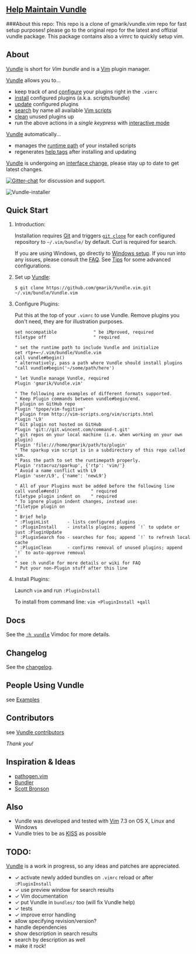## [Help Maintain Vundle](https://github.com/gmarik/Vundle.vim/issues/383)

###About this repo:
This repo is a clone of gmarik/vundle.vim repo for fast setup purposes!
please go to the original repo for the latest and offizial vundle package.
This package contains also a vimrc to quickly setup vim.


## About

[Vundle] is short for _Vim bundle_ and is a [Vim] plugin manager.

[Vundle] allows you to...

* keep track of and [configure] your plugins right in the `.vimrc`
* [install] configured plugins (a.k.a. scripts/bundle)
* [update] configured plugins
* [search] by name all available [Vim scripts]
* [clean] unused plugins up
* run the above actions in a *single keypress* with [interactive mode]

[Vundle] automatically...

* manages the [runtime path] of your installed scripts
* regenerates [help tags] after installing and updating

[Vundle] is undergoing an [interface change], please stay up to date to get latest changes.

[![Gitter-chat](https://badges.gitter.im/gmarik/Vundle.vim.png)](https://gitter.im/gmarik/Vundle.vim) for discussion and support.

![Vundle-installer](http://i.imgur.com/Rueh7Cc.png)

## Quick Start

1. Introduction:

   Installation requires [Git] and triggers [`git clone`] for each configured repository to `~/.vim/bundle/` by default.
   Curl is required for search.

   If you are using Windows, go directly to [Windows setup]. If you run into any issues, please consult the [FAQ].
   See [Tips] for some advanced configurations.

2. Set up [Vundle]:

   `$ git clone https://github.com/gmarik/Vundle.vim.git ~/.vim/bundle/Vundle.vim`

3. Configure Plugins:

   Put this at the top of your `.vimrc` to use Vundle. Remove plugins you don't need, they are for illustration purposes.

   ```vim
   set nocompatible              " be iMproved, required
   filetype off                  " required

   " set the runtime path to include Vundle and initialize
   set rtp+=~/.vim/bundle/Vundle.vim
   call vundle#begin()
   " alternatively, pass a path where Vundle should install plugins
   "call vundle#begin('~/some/path/here')

   " let Vundle manage Vundle, required
   Plugin 'gmarik/Vundle.vim'

   " The following are examples of different formats supported.
   " Keep Plugin commands between vundle#begin/end.
   " plugin on GitHub repo
   Plugin 'tpope/vim-fugitive'
   " plugin from http://vim-scripts.org/vim/scripts.html
   Plugin 'L9'
   " Git plugin not hosted on GitHub
   Plugin 'git://git.wincent.com/command-t.git'
   " git repos on your local machine (i.e. when working on your own plugin)
   Plugin 'file:///home/gmarik/path/to/plugin'
   " The sparkup vim script is in a subdirectory of this repo called vim.
   " Pass the path to set the runtimepath properly.
   Plugin 'rstacruz/sparkup', {'rtp': 'vim/'}
   " Avoid a name conflict with L9
   Plugin 'user/L9', {'name': 'newL9'}

   " All of your Plugins must be added before the following line
   call vundle#end()            " required
   filetype plugin indent on    " required
   " To ignore plugin indent changes, instead use:
   "filetype plugin on
   "
   " Brief help
   " :PluginList       - lists configured plugins
   " :PluginInstall    - installs plugins; append `!` to update or just :PluginUpdate
   " :PluginSearch foo - searches for foo; append `!` to refresh local cache
   " :PluginClean      - confirms removal of unused plugins; append `!` to auto-approve removal
   "
   " see :h vundle for more details or wiki for FAQ
   " Put your non-Plugin stuff after this line
   ```

4. Install Plugins:

   Launch `vim` and run `:PluginInstall`

   To install from command line: `vim +PluginInstall +qall`

## Docs

See the [`:h vundle`](https://github.com/gmarik/Vundle.vim/blob/master/doc/vundle.txt) Vimdoc for more details.

## Changelog

See the [changelog](https://github.com/gmarik/Vundle.vim/blob/master/changelog.md).

## People Using Vundle

see [Examples](https://github.com/gmarik/Vundle.vim/wiki/Examples)

## Contributors

see [Vundle contributors](https://github.com/gmarik/Vundle.vim/graphs/contributors)

*Thank you!*

## Inspiration & Ideas

* [pathogen.vim](http://github.com/tpope/vim-pathogen/)
* [Bundler](https://github.com/bundler/bundler)
* [Scott Bronson](http://github.com/bronson)

## Also

* Vundle was developed and tested with [Vim] 7.3 on OS X, Linux and Windows
* Vundle tries to be as [KISS](http://en.wikipedia.org/wiki/KISS_principle) as possible

## TODO:
[Vundle] is a work in progress, so any ideas and patches are appreciated.

* ✓ activate newly added bundles on `.vimrc` reload or after `:PluginInstall`
* ✓ use preview window for search results
* ✓ Vim documentation
* ✓ put Vundle in `bundles/` too (will fix Vundle help)
* ✓ tests
* ✓ improve error handling
* allow specifying revision/version?
* handle dependencies
* show description in search results
* search by description as well
* make it rock!

[Vundle]:http://github.com/gmarik/Vundle.vim
[Windows setup]:https://github.com/gmarik/Vundle.vim/wiki/Vundle-for-Windows
[FAQ]:https://github.com/gmarik/Vundle.vim/wiki
[Tips]:https://github.com/gmarik/Vundle.vim/wiki/Tips-and-Tricks
[Vim]:http://www.vim.org
[Git]:http://git-scm.com
[`git clone`]:http://gitref.org/creating/#clone

[Vim scripts]:http://vim-scripts.org/vim/scripts.html
[help tags]:http://vimdoc.sourceforge.net/htmldoc/helphelp.html#:helptags
[runtime path]:http://vimdoc.sourceforge.net/htmldoc/options.html#%27runtimepath%27

[configure]:https://github.com/gmarik/Vundle.vim/blob/v0.10.2/doc/vundle.txt#L126-L233
[install]:https://github.com/gmarik/Vundle.vim/blob/v0.10.2/doc/vundle.txt#L234-L254
[update]:https://github.com/gmarik/Vundle.vim/blob/v0.10.2/doc/vundle.txt#L255-L265
[search]:https://github.com/gmarik/Vundle.vim/blob/v0.10.2/doc/vundle.txt#L266-L295
[clean]:https://github.com/gmarik/Vundle.vim/blob/v0.10.2/doc/vundle.txt#L303-L318
[interactive mode]:https://github.com/gmarik/Vundle.vim/blob/v0.10.2/doc/vundle.txt#L319-L360
[interface change]:https://github.com/gmarik/Vundle.vim/blob/v0.10.2/doc/vundle.txt#L372-L396
